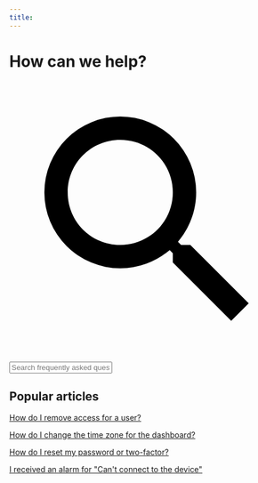 ```yaml
---
title: 
---
```



<div class="home-page__search-box__wrapper">
	<h1>How can we help?</h1>
	<div class="home-page__search-box__container">
		<svg xmlns="http://www.w3.org/2000/svg" viewBox="0 0 24 24" class="home-page__search-box__icon"><path d="M9.5 3A6.5 6.5 0 0 1 16 9.5c0 1.61-.59 3.09-1.56 4.23l.27.27h.79l5 5-1.5 1.5-5-5v-.79l-.27-.27A6.516 6.516 0 0 1 9.5 16 6.5 6.5 0 0 1 3 9.5 6.5 6.5 0 0 1 9.5 3m0 2C7 5 5 7 5 9.5S7 14 9.5 14 14 12 14 9.5 12 5 9.5 5Z" /></svg>
		<input type="text" class="home-page__search-box__input" placeholder="Search frequently asked questions">
	</div>
</div>

## Popular articles

[How do I remove access for a user?](./faq/admin/removeAccess/removeAccess.md)

[How do I change the time zone for the dashboard?](./faq/dashboards/timeZones/timeZones.md)

[How do I reset my password or two-factor?](./faq/admin/resetPassAndTfa/resetPassAndTfa.md)

[I received an alarm for "Can't connect to the device"](./faq/alarms/cantConnect/cantConnect.md)
